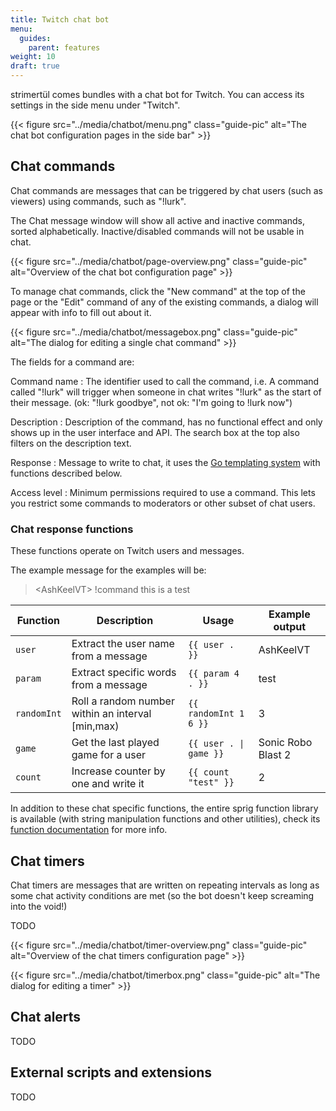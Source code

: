 ```yaml
---
title: Twitch chat bot
menu:
  guides:
    parent: features
weight: 10
draft: true
---
```


strimertül comes bundles with a chat bot for Twitch. You can access its settings in the side menu under "Twitch".

{{< figure src="../media/chatbot/menu.png" class="guide-pic" alt="The chat bot configuration pages in the side bar" >}}

## Chat commands

Chat commands are messages that can be triggered by chat users (such as viewers) using commands, such as "!lurk".

The Chat message window will show all active and inactive commands, sorted alphabetically. Inactive/disabled commands will not be usable in chat.

{{< figure src="../media/chatbot/page-overview.png" class="guide-pic" alt="Overview of the chat bot configuration page" >}}

To manage chat commands, click the "New command" at the top of the page or the "Edit" command of any of the existing commands, a dialog will appear with info to fill out about it.

{{< figure src="../media/chatbot/messagebox.png" class="guide-pic" alt="The dialog for editing a single chat command" >}}

The fields for a command are:

Command name
: The identifier used to call the command, i.e. A command called "!lurk" will trigger when someone in chat writes "!lurk" as the start of their message. (ok: "!lurk goodbye", not ok: "I'm going to !lurk now")

Description
: Description of the command, has no functional effect and only shows up in the user interface and API. The search box at the top also filters on the description text.

Response
: Message to write to chat, it uses the [Go templating system](https://pkg.go.dev/text/template) with functions described below.

Access level
: Minimum permissions required to use a command. This lets you restrict some commands to moderators or other subset of chat users.

### Chat response functions

These functions operate on Twitch users and messages.

The example message for the examples will be:

> \<AshKeelVT\> !command this is a test

| Function    | Description                                         | Usage                  | Example output     |
| ----------- | --------------------------------------------------- | ---------------------- | ------------------ |
| `user`      | Extract the user name from a message                | `{{ user . }}`         | AshKeelVT          |
| `param`     | Extract specific words from a message               | `{{ param 4 . }}`      | test               |
| `randomInt` | Roll a random number within an interval \[min,max\) | `{{ randomInt 1 6 }}`  | 3                  |
| `game`      | Get the last played game for a user                 | `{{ user . \| game }}` | Sonic Robo Blast 2 |
| `count`     | Increase counter by one and write it                | `{{ count "test" }}`   | 2                  |

In addition to these chat specific functions, the entire sprig function library is available (with string manipulation functions and other utilities), check its [function documentation](http://masterminds.github.io/sprig/) for more info.

## Chat timers

Chat timers are messages that are written on repeating intervals as long as some chat activity conditions are met (so the bot doesn't keep screaming into the void!)

TODO

{{< figure src="../media/chatbot/timer-overview.png" class="guide-pic" alt="Overview of the chat timers configuration page" >}}

{{< figure src="../media/chatbot/timerbox.png" class="guide-pic" alt="The dialog for editing a timer" >}}

## Chat alerts

TODO

## External scripts and extensions

TODO
